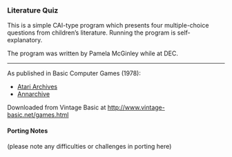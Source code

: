 ### Literature Quiz

This is a simple CAI-type program which presents four multiple-choice questions from children’s literature. Running the program is self-explanatory.

The program was written by Pamela McGinley while at DEC.

---

As published in Basic Computer Games (1978):
- [Atari Archives](https://www.atariarchives.org/basicgames/showpage.php?page=104)
- [Annarchive](https://annarchive.com/files/Basic_Computer_Games_Microcomputer_Edition.pdf#page=117)

Downloaded from Vintage Basic at
http://www.vintage-basic.net/games.html

#### Porting Notes

(please note any difficulties or challenges in porting here)
